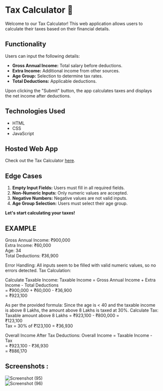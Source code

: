# Tax Calculator 🧮

Welcome to our Tax Calculator! This web application allows users to calculate their taxes based on their financial details.

## Functionality

Users can input the following details:
- **Gross Annual Income:** Total salary before deductions.
- **Extra Income:** Additional income from other sources.
- **Age Group:** Selection to determine tax rates.
- **Total Deductions:** Applicable deductions.

Upon clicking the "Submit" button, the app calculates taxes and displays the net income after deductions.

## Technologies Used

- HTML
- CSS
- JavaScript

## Hosted Web App

Check out the Tax Calculator [here](https://superlative-frangollo-9ec2dd.netlify.app/).

## Edge Cases

1. **Empty Input Fields:** Users must fill in all required fields.
2. **Non-Numeric Inputs:** Only numeric values are accepted.
3. **Negative Numbers:** Negative values are not valid inputs.
4. **Age Group Selection:** Users must select their age group.


******Let's start calculating your taxes!******</br>

## EXAMPLE 
Gross Annual Income: ₹900,000</BR>
Extra Income: ₹60,000</BR>
Age: 34</BR>
Total Deductions: ₹36,900</BR>

Error Handling:
All inputs seem to be filled with valid numeric values, so no errors detected.
Tax Calculation:

Calculate Taxable Income:
Taxable Income = Gross Annual Income + Extra Income - Total Deductions</BR>
= ₹900,000 + ₹60,000 - ₹36,900</BR>
= ₹923,100</BR>

As per the provided formula:
Since the age is < 40 and the taxable income is above 8 Lakhs, the amount above 8 Lakhs is taxed at 30%.
Calculate Tax:
Taxable amount above 8 Lakhs = ₹923,100 - ₹800,000 =</BR> ₹123,100</BR>
Tax = 30% of ₹123,100 = ₹36,930</BR>

Overall Income After Tax Deductions:
Overall Income = Taxable Income - Tax</BR>
= ₹923,100 - ₹36,930</BR>
= ₹886,170</BR>


## Screenshots : 

![Screenshot (95)](https://github.com/DevyaniChanne/CALCULATOR/assets/89982552/35f2b3d6-a61a-45c3-9a95-fd4b8e3a84d0)</br>
![Screenshot (96)](https://github.com/DevyaniChanne/CALCULATOR/assets/89982552/eb3bc1d5-e692-4123-941e-3644d0c03c07)

